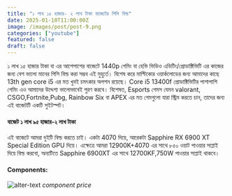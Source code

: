 ```yaml
---
title: "১ লাখ ১৫ হাজার- ২ লাখ টাকা বাজেটের পিসি বিল্ড"
date: 2025-01-10T11:00:00Z
image: /images/post/post-9.png
categories: ["youtube"]
featured: false
draft: false
---
```



১ লাখ ১৫ হাজার টাকা বা এর আশেপাশের বাজেটে 1440p গেমিং বা হেভি ভিডিও এডিটিং/প্রোডাক্টিভিটি এর কাজের জন্য বেশ ভালো মানের পিসি বিল্ড করা সম্ভব এই মুহুর্তে। বিশেষ করে মাল্টিকোর ওয়ার্কলোডের জন্য আমাদের কাছে 13th gen core i5 এর মত খুবই চমৎকার অপশন রয়েছে। Core i5 13400f প্রোডাক্টিভিটির পাশাপাশি গেমিং এও আমাদের উদ্দেশ্য ভালোভাবেই পুরণ করবে। বিশেষত, Esports গেমস যেমন valorant, CSGO,Fortnite,Pubg, Rainbow Six বা APEX এর মত গেমগুলো যারা স্ট্রিম করতে চান, তাদের জন্য এই বাজেটটি একটি সুইটস্পট।

#### বাজেট ১ লাখ ৯৫ হাজার-২ লাখ টাকা 

এই বাজেটে আমরা দুইটি বিল্ড করতে চাই। একটা 4070 দিয়ে, আরেকটা Sapphire RX 6900 XT Special Edition GPU দিয়ে। এক্ষেত্রে আমরা 12900K+4070 এর সাথে ৮৫০ ওয়াট পাওয়ার সাপ্লাই দিয়ে বিল্ড করবো, অন্যটিতে Sapphire 6900XT এর সাথে 12700KF,750W পাওয়ার সাপ্লাই থাকবে।

#### Components:

![alter-text](/images/post/price.png)
*component price*



<Youtube id="yGSLO2Mwkik" title="Play:Youtube"/>